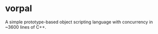 # vorpal
A simple prototype-based object scripting language with concurrency in ~3600 lines of C++.
